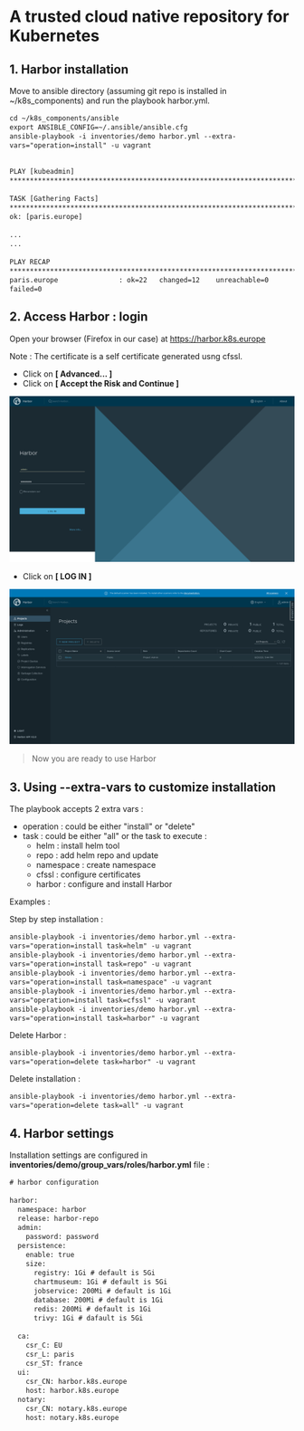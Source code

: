 # A trusted cloud native repository for Kubernetes
## 1. Harbor installation
Move to ansible directory (assuming git repo is installed in ~/k8s_components) and run the playbook harbor.yml.
```
cd ~/k8s_components/ansible
export ANSIBLE_CONFIG=~/.ansible/ansible.cfg
ansible-playbook -i inventories/demo harbor.yml --extra-vars="operation=install" -u vagrant
```
```

PLAY [kubeadmin] ********************************************************************************

TASK [Gathering Facts] **************************************************************************
ok: [paris.europe]

...
...

PLAY RECAP **************************************************************************************
paris.europe               : ok=22   changed=12    unreachable=0    failed=0   

```
## 2. Access Harbor : login

Open your browser (Firefox in our case) at https://harbor.k8s.europe 

Note : The certificate is a self certificate generated usng cfssl. 

- Click on **[ Advanced... ]** 
- Click on **[ Accept the Risk and Continue ]**

![Harbor login](images/harbor-login.png)

- Click on **[ LOG IN ]** 

![Harbor homepage](images/harbor-homepage.png)

> Now you are ready to use Harbor

## 3. Using --extra-vars to customize installation
The playbook accepts 2 extra vars :
- operation : could be either "install" or "delete"
- task : could be either "all" or the task to execute :
    - helm : install helm tool
    - repo : add helm repo and update
    - namespace : create namespace
    - cfssl : configure certificates
    - harbor : configure and install Harbor

Examples :

Step by step installation :
```
ansible-playbook -i inventories/demo harbor.yml --extra-vars="operation=install task=helm" -u vagrant
ansible-playbook -i inventories/demo harbor.yml --extra-vars="operation=install task=repo" -u vagrant
ansible-playbook -i inventories/demo harbor.yml --extra-vars="operation=install task=namespace" -u vagrant
ansible-playbook -i inventories/demo harbor.yml --extra-vars="operation=install task=cfssl" -u vagrant
ansible-playbook -i inventories/demo harbor.yml --extra-vars="operation=install task=harbor" -u vagrant
```
Delete Harbor :
```
ansible-playbook -i inventories/demo harbor.yml --extra-vars="operation=delete task=harbor" -u vagrant
```
Delete installation :
```
ansible-playbook -i inventories/demo harbor.yml --extra-vars="operation=delete task=all" -u vagrant
```
## 4. Harbor settings
Installation settings are configured in **inventories/demo/group_vars/roles/harbor.yml** file :

```
# harbor configuration

harbor:
  namespace: harbor
  release: harbor-repo
  admin:
    password: password
  persistence:
    enable: true
    size:
      registry: 1Gi # default is 5Gi
      chartmuseum: 1Gi # default is 5Gi
      jobservice: 200Mi # default is 1Gi
      database: 200Mi # default is 1Gi
      redis: 200Mi # default is 1Gi
      trivy: 1Gi # dafault is 5Gi

  ca:
    csr_C: EU
    csr_L: paris
    csr_ST: france
  ui:
    csr_CN: harbor.k8s.europe
    host: harbor.k8s.europe
  notary:
    csr_CN: notary.k8s.europe
    host: notary.k8s.europe
```
